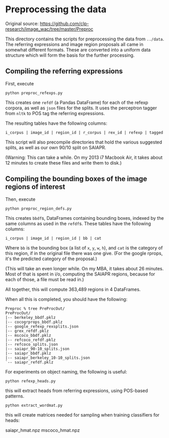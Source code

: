 # Preprocessing the data

Original source: https://github.com/clp-research/image_wac/tree/master/Preproc

This directory contains the scripts for preprocessing the data from `../data`.
The referring expressions and image region proposals all came in somewhat different formats. These are converted into a uniform data structure which will form the basis for the further processing.


## Compiling the referring expressions

First, execute

```
python preproc_refexps.py
```


This creates one `refdf` (a Pandas DataFrame) for each of the refexp corpora, as well as `json` files for the splits. It uses the perceptron tagger from `nltk` to POS tag the referring expressions.

The resulting tables have the following columns:

```
i_corpus | image_id	| region_id | r_corpus | rex_id | refexp | tagged
```

This script will also precompile directories that hold the various suggested splits, as well as our own 90/10 split on SAIAPR.

(Warning: This can take a while. On my 2013 i7 Macbook Air, it takes about 12 minutes to create these files and write them to disk.)


## Compiling the bounding boxes of the image regions of interest

Then, execute

```
python preproc_region_defs.py
```

This creates `bbdf`s, DataFrames containing bounding boxes, indexed by the same columns as used in the `refdf`s. These tables have the following columns:

```
i_corpus | image_id	| region_id | bb | cat
```

Where `bb` is the bounding box (a list of `x`, `y`, `w`, `h`), and `cat` is the category of this region, if in the original file there was one give. (For the google rprops, it's the predicted category of the proposal.)

(This will take an even longer while. On my MBA, it takes about 26 minutes. Most of that is spent in i/o, computing the SAIAPR regions, because for each of those, a file must be read in.)

All together, this will compute 363,489 regions in 4 DataFrames.


When all this is completed, you should have the following:

```
Preproc % tree PreProcOut/
PreProcOut/
|-- berkeley_bbdf.pklz
|-- cocogrprops_bbdf.pklz
|-- google_refexp_rexsplits.json
|-- grex_refdf.pklz
|-- mscoco_bbdf.pklz
|-- refcoco_refdf.pklz
|-- refcoco_splits.json
|-- saiapr_90-10_splits.json
|-- saiapr_bbdf.pklz
|-- saiapr_berkeley_10-10_splits.json
`-- saiapr_refdf.pklz
```


For experiments on object naming, the following is useful:

```
python refexp_heads.py
```

this will extract heads from referring expressions, using POS-based patterns.


```
python extract_wordmat.py
```

this will create matrices needed for sampling when training classifiers for heads:

saiapr_hmat.npz
mscoco_hmat.npz






